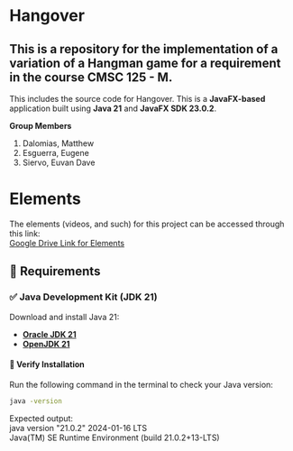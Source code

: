 # Hangover
## This is a repository for the implementation of a variation of a Hangman game for a requirement in the course CMSC 125 - M.

This includes the source code for Hangover. This is a **JavaFX-based** application built using **Java 21** and **JavaFX SDK 23.0.2**.

**Group Members**
  1. Dalomias, Matthew
  2. Esguerra, Eugene 
  3. Siervo, Euvan Dave

# Elements

The elements (videos, and such) for this project can be accessed through this link:<br/>
[Google Drive Link for Elements](https://drive.google.com/drive/folders/1Il7qDbXSA1z9Wi97Sb6Amgke5ejAP4kV?usp=sharing)<br/>

## 🚀 Requirements  

### ✅ Java Development Kit (JDK 21)  
Download and install Java 21:  
- **[Oracle JDK 21](https://www.oracle.com/java/technologies/javase/jdk21-archive-downloads.html)**
- **[OpenJDK 21](https://jdk.java.net/21/)**  

#### 📌 Verify Installation  
Run the following command in the terminal to check your Java version:  
```sh
java -version
```
Expected output:<br/>
java version "21.0.2" 2024-01-16 LTS<br/>
Java(TM) SE Runtime Environment (build 21.0.2+13-LTS)

